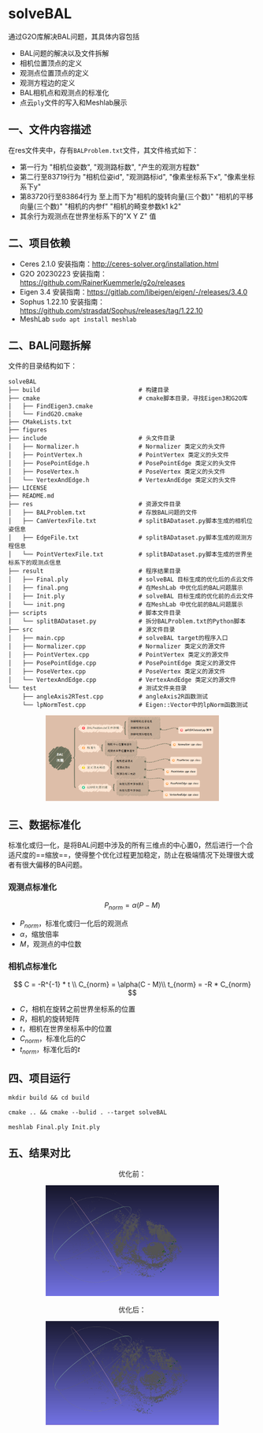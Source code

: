 # solveBAL

通过G2O库解决BAL问题，其具体内容包括

- BAL问题的解决以及文件拆解
- 相机位置顶点的定义
- 观测点位置顶点的定义
- 观测方程边的定义
- BAL相机点和观测点的标准化
- 点云`ply`文件的写入和Meshlab展示

## 一、文件内容描述
在res文件夹中，存有`BALProblem.txt`文件，其文件格式如下：
- 第一行为 "相机位姿数", "观测路标数", "产生的观测方程数"
- 第二行至83719行为 "相机位姿id", "观测路标id", "像素坐标系下x", "像素坐标系下y"
- 第83720行至83864行为 至上而下为"相机的旋转向量(三个数)" "相机的平移向量(三个数)" "相机的内参f" "相机的畸变参数k1 k2"
- 其余行为观测点在世界坐标系下的"X Y Z" 值

## 二、项目依赖
- Ceres 2.1.0 安装指南：http://ceres-solver.org/installation.html
- G2O 20230223 安装指南：https://github.com/RainerKuemmerle/g2o/releases
- Eigen 3.4 安装指南：https://gitlab.com/libeigen/eigen/-/releases/3.4.0
- Sophus 1.22.10 安装指南：https://github.com/strasdat/Sophus/releases/tag/1.22.10
- MeshLab `sudo apt install meshlab`

## 二、BAL问题拆解
文件的目录结构如下：
```shell
solveBAL
├── build                            # 构建目录
├── cmake                            # cmake脚本目录，寻找Eigen3和G2O库
│   ├── FindEigen3.cmake
│   └── FindG2O.cmake
├── CMakeLists.txt
├── figures
├── include                          # 头文件目录
│   ├── Normalizer.h                 # Normalizer 类定义的头文件
│   ├── PointVertex.h                # PointVertex 类定义的头文件
│   ├── PosePointEdge.h              # PosePointEdge 类定义的头文件
│   ├── PoseVertex.h                 # PoseVertex 类定义的头文件
│   └── VertexAndEdge.h              # VertexAndEdge 类定义的头文件
├── LICENSE
├── README.md
├── res                              # 资源文件目录
│   ├── BALProblem.txt               # 存放BAL问题的文件 
│   ├── CamVertexFile.txt            # splitBADataset.py脚本生成的相机位姿信息
│   ├── EdgeFile.txt                 # splitBADataset.py脚本生成的观测方程信息
│   └── PointVertexFile.txt          # splitBADataset.py脚本生成的世界坐标系下的观测点信息
├── result                           # 程序结果目录
│   ├── Final.ply                    # solveBAL 目标生成的优化后的点云文件
│   ├── final.png                    # 在MeshLab 中优化后的BAL问题展示
│   ├── Init.ply                     # solveBAL 目标生成的优化前的点云文件
│   └── init.png                     # 在MeshLab 中优化前的BAL问题展示
├── scripts                          # 脚本文件目录
│   └── splitBADataset.py            # 拆分BALProblem.txt的Python脚本
├── src                              # 源文件目录
│   ├── main.cpp                     # solveBAL target的程序入口
│   ├── Normalizer.cpp               # Normalizer 类定义的源文件
│   ├── PointVertex.cpp              # PointVertex 类定义的源文件
│   ├── PosePointEdge.cpp            # PosePointEdge 类定义的源文件
│   ├── PoseVertex.cpp               # PoseVertex 类定义的源文件
│   └── VertexAndEdge.cpp            # VertexAndEdge 类定义的源文件
└── test                             # 测试文件夹目录
    ├── angleAxis2RTest.cpp          # angleAxis2R函数测试
    └── lpNormTest.cpp               # Eigen::Vector中的lpNorm函数测试
```

<div align="center">
<img src="./figures/mindFigure.png" alt="mindFigure" title="mindFigure" width=70% />
</div>

## 三、数据标准化

标准化或归一化，是将BAL问题中涉及的所有三维点的中心置0，然后进行一个合适尺度的==缩放==，使得整个优化过程更加稳定，防止在极端情况下处理很大或者有很大偏移的BA问题。

### 观测点标准化

$$
P_{norm} = \alpha(P-M)
$$

- $P_{norm}$，标准化或归一化后的观测点
- $\alpha$，缩放倍率
- $M$，观测点的中位数

### 相机点标准化

$$
C = -R^{-1} * t \\
C_{norm} = \alpha(C - M)\\
t_{norm} = -R * C_{norm}
$$

- $C$，相机在旋转之前世界坐标系的位置
- $R$，相机的旋转矩阵
- $t$，相机在世界坐标系中的位置
- $C_{norm}$，标准化后的$C$
- $t_{norm}$，标准化后的$t$

## 四、项目运行
```shell
mkdir build && cd build
```
```shell
cmake .. && cmake --bulid . --target solveBAL
```

```shell
meshlab Final.ply Init.ply
```

## 五、结果对比
<div align="center">
    <div>
        <p>优化前：</p>
        <img src="./result/init.png" alt="init.png" title="优化前" width=70%/>
    </div>
    <div>
        <p>优化后：</p>
        <img src="./result/final.png" alt="final.png" title="优化后" width=70%/>
    </div>
</div>
